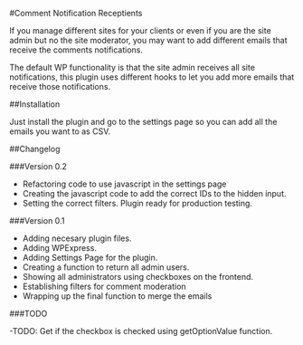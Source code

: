 #Comment Notification Receptients

If you manage different sites for your clients or even if you are the site admin but no the site moderator, you may want to add different emails that receive the comments notifications.

The default WP functionality is that the site admin receives all site notifications, this plugin uses different hooks to let you add more emails that receive those notifications.

##Installation

Just install the plugin and go to the settings page so you can add all the emails you want to as CSV.

##Changelog

###Version 0.2

- Refactoring code to use javascript in the settings page
- Creating the javascript code to add the correct IDs to the hidden input.
- Setting the correct filters. Plugin ready for production testing.

###Version 0.1

- Adding necesary plugin files.
- Adding WPExpress.
- Adding Settings Page for the plugin.
- Creating a function to return all admin users.
- Showing all administrators using checkboxes on the frontend.
- Establishing filters for comment moderation
- Wrapping up the final function to merge the emails

###TODO

-TODO: Get if the checkbox is checked using getOptionValue function.